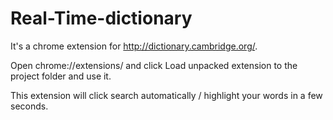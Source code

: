 Real-Time-dictionary
====================

It's a chrome extension for http://dictionary.cambridge.org/.

Open chrome://extensions/ and click Load unpacked extension to the project folder and use it.

This extension will click search automatically / highlight your words in a few seconds.

